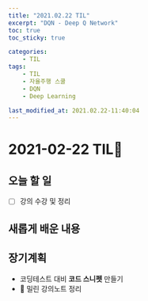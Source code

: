 ```yaml
---
title: "2021.02.22 TIL"
excerpt: "DQN - Deep Q Network"
toc: true
toc_sticky: true

categories:
    - TIL 
tags:
    - TIL
    - 자율주행 스쿨
    - DQN
    - Deep Learning

last_modified_at: 2021.02.22-11:40:04  
---
```

 
# 2021-02-22 TIL📓
## 오늘 할 일
- [ ] 강의 수강 및 정리

## 새롭게 배운 내용



## 장기계획
- 코딩테스트 대비 **코드 스니펫** 만들기
- 💫 밀린 강의노트 정리
